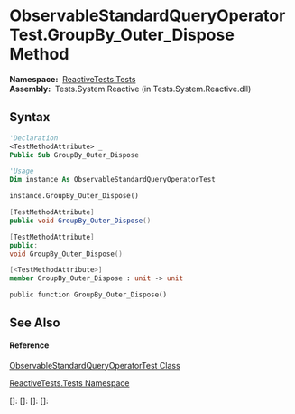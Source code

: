 # ObservableStandardQueryOperatorTest.GroupBy\_Outer\_Dispose Method

**Namespace:**  [ReactiveTests.Tests](ReactiveTests.Tests\ReactiveTests.Tests.md)  
**Assembly:**  Tests.System.Reactive (in Tests.System.Reactive.dll)

## Syntax

```vb
'Declaration
<TestMethodAttribute> _
Public Sub GroupBy_Outer_Dispose
```

```vb
'Usage
Dim instance As ObservableStandardQueryOperatorTest

instance.GroupBy_Outer_Dispose()
```

```csharp
[TestMethodAttribute]
public void GroupBy_Outer_Dispose()
```

```c++
[TestMethodAttribute]
public:
void GroupBy_Outer_Dispose()
```

```fsharp
[<TestMethodAttribute>]
member GroupBy_Outer_Dispose : unit -> unit 
```

```jscript
public function GroupBy_Outer_Dispose()
```

## See Also

#### Reference

[ObservableStandardQueryOperatorTest Class](ObservableStandardQueryOperatorTest\ObservableStandardQueryOperatorTest.md)

[ReactiveTests.Tests Namespace](ReactiveTests.Tests\ReactiveTests.Tests.md)

[]: 
[]: 
[]: 
[]: 